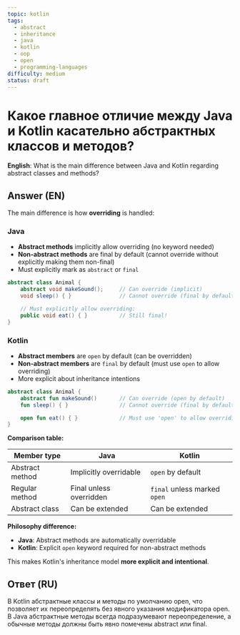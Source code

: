 ```yaml
---
topic: kotlin
tags:
  - abstract
  - inheritance
  - java
  - kotlin
  - oop
  - open
  - programming-languages
difficulty: medium
status: draft
---
```


# Какое главное отличие между Java и Kotlin касательно абстрактных классов и методов?

**English**: What is the main difference between Java and Kotlin regarding abstract classes and methods?

## Answer (EN)
The main difference is how **overriding** is handled:

### Java
- **Abstract methods** implicitly allow overriding (no keyword needed)
- **Non-abstract methods** are final by default (cannot override without explicitly making them non-final)
- Must explicitly mark as `abstract` or `final`

```java
abstract class Animal {
    abstract void makeSound();     // Can override (implicit)
    void sleep() { }               // Cannot override (final by default)

    // Must explicitly allow overriding:
    public void eat() { }          // Still final!
}
```

### Kotlin
- **Abstract members** are `open` by default (can be overridden)
- **Non-abstract members** are `final` by default (must use `open` to allow overriding)
- More explicit about inheritance intentions

```kotlin
abstract class Animal {
    abstract fun makeSound()       // Can override (open by default)
    fun sleep() { }                // Cannot override (final by default)

    open fun eat() { }             // Must use 'open' to allow overriding
}
```

**Comparison table:**

| Member type | Java | Kotlin |
|-------------|------|--------|
| Abstract method | Implicitly overridable | `open` by default |
| Regular method | Final unless overridden | `final` unless marked `open` |
| Abstract class | Can be extended | Can be extended |

**Philosophy difference:**
- **Java**: Abstract methods are automatically overridable
- **Kotlin**: Explicit `open` keyword required for non-abstract methods

This makes Kotlin's inheritance model **more explicit and intentional**.

## Ответ (RU)
В Kotlin абстрактные классы и методы по умолчанию open, что позволяет их переопределять без явного указания модификатора open. В Java абстрактные методы всегда подразумевают переопределение, а обычные методы должны быть явно помечены abstract или final.

